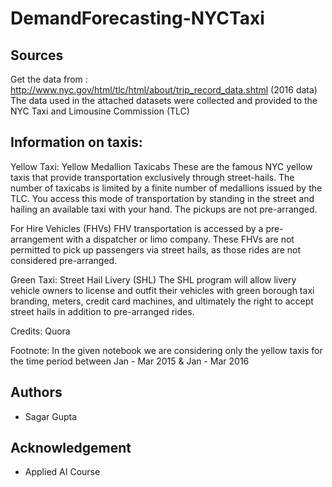 # DemandForecasting-NYCTaxi


## **Sources**

Get the data from : http://www.nyc.gov/html/tlc/html/about/trip_record_data.shtml (2016 data) The data used in the attached datasets were collected and provided to the NYC Taxi and Limousine Commission (TLC)

## **Information on taxis:**

Yellow Taxi: Yellow Medallion Taxicabs
These are the famous NYC yellow taxis that provide transportation exclusively through street-hails. The number of taxicabs is limited by a finite number of medallions issued by the TLC. You access this mode of transportation by standing in the street and hailing an available taxi with your hand. The pickups are not pre-arranged.

For Hire Vehicles (FHVs)
FHV transportation is accessed by a pre-arrangement with a dispatcher or limo company. These FHVs are not permitted to pick up passengers via street hails, as those rides are not considered pre-arranged.

Green Taxi: Street Hail Livery (SHL)
The SHL program will allow livery vehicle owners to license and outfit their vehicles with green borough taxi branding, meters, credit card machines, and ultimately the right to accept street hails in addition to pre-arranged rides.

Credits: Quora

Footnote:
In the given notebook we are considering only the yellow taxis for the time period between Jan - Mar 2015 & Jan - Mar 2016

## **Authors**

- Sagar Gupta

## **Acknowledgement**

- Applied AI Course

